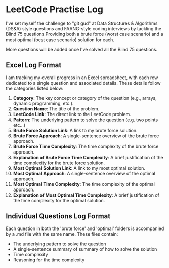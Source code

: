 # LeetCode Practise Log

I've set myself the challenge to "git gud" at Data Structures & Algorithms (DS&A) style questions and FAANG-style coding interviews by tackling the Blind 75 questions.Providing both a brute force (worst case scenario) and a most optimal (best case scenario) solution for each.

More questions will be added once I've solved all the Blind 75 questions.

## Excel Log Format

I am tracking my overall progress in an Excel spreadsheet, with each row dedicated to a single question and associated details. These details follow the categories listed below:

1. **Category**: The key concept or category of the question (e.g., arrays, dynamic programming, etc.).
2. **Question Name**: The title of the problem.
3. **LeetCode Link**: The direct link to the LeetCode problem.
4. **Pattern**: The underlying pattern to solve the question (e.g. two points etc...)
5. **Brute Force Solution Link**: A link to my brute force solution.
6. **Brute Force Approach**: A single-sentence overview of the brute force approach.
7. **Brute Force Time Complexity**: The time complexity of the brute force approach.
8. **Explanation of Brute Force Time Complexity**: A brief justification of the time complexity for the brute force solution.
9. **Most Optimal Solution Link**: A link to my most optimal solution.
10. **Most Optimal Approach**: A single-sentence overview of the optimal approach.
11. **Most Optimal Time Complexity**: The time complexity of the optimal approach.
12. **Explanation of Most Optimal Time Complexity**: A brief justification of the time complexity for the optimal solution.

## Individual Questions Log Format

Each question in both the 'brute force' and 'optimal' folders is accompanied by a .md file with the same name. These files contain:

- The underlying pattern to solve the question
- A single-sentence summary of summary of how to solve the solution
- Time complexity
- Reasoning for the time complexity
